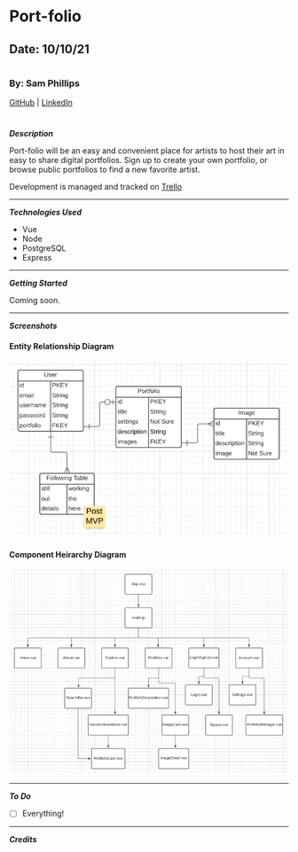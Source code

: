 # Port-folio

## Date: 10/10/21

#

### By: Sam Phillips

[GitHub](https://github.com/samkphillips) | [LinkedIn](https://www.linkedin.com/in/sam-phillips-8ba677168/)

#

**_Description_**

Port-folio will be an easy and convenient place for artists to host their art in easy to share digital portfolios. Sign up to create your own portfolio, or browse public portfolios to find a new favorite artist.

Development is managed and tracked on [Trello](https://trello.com/b/OF2b4ZfH/port-folio)

---

**_Technologies Used_**

- Vue
- Node
- PostgreSQL
- Express

---

**_Getting Started_**

Coming soon.

---

**_Screenshots_**

#### Entity Relationship Diagram

![erd](/Screenshots/erd.png)

#### Component Heirarchy Diagram

![chd](/Screenshots/chd.png)

---

**_To Do_**

- [ ] Everything!

---

**_Credits_**
